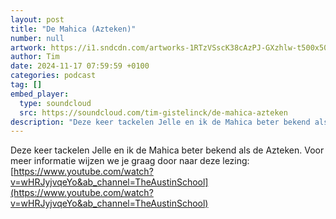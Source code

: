 ```yaml
---
layout: post
title: "De Mahica (Azteken)"
number: null
artwork: https://i1.sndcdn.com/artworks-1RTzVSscK38cAzPJ-GXzhlw-t500x500.jpg
author: Tim
date: 2024-11-17 07:59:59 +0100
categories: podcast
tag: []
embed_player:
  type: soundcloud
  src: https://soundcloud.com/tim-gistelinck/de-mahica-azteken
description: "Deze keer tackelen Jelle en ik de Mahica beter bekend als de Azteken."
---
```

Deze keer tackelen Jelle en ik de Mahica beter bekend als de Azteken. Voor meer informatie wijzen we je graag door naar deze lezing: [https://www.youtube.com/watch?v=wHRJyjvqeYo&ab_channel=TheAustinSchool](https://www.youtube.com/watch?v=wHRJyjvqeYo&ab_channel=TheAustinSchool)